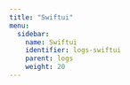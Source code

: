 ```yaml
---
title: "Swiftui"
menu:
  sidebar:
    name: Swiftui
    identifier: logs-swiftui
    parent: logs
    weight: 20
---
```

